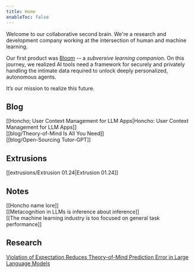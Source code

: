 ```yaml
---
title: Home
enableToc: false
---
```


Welcome to our collaborative second brain. We're a research and development company working at the intersection of human and machine learning.

Our first product was [Bloom](https://bloombot.ai) -- a *subversive learning companion*. On this journey, we realized AI tools need a framework for securely and privately handling the intimate data required to unlock deeply personalized, autonomous agents.  

It’s our mission to realize this future.

## Blog

[[Honcho; User Context Management for LLM Apps|Honcho: User Context Management for LLM Apps]]  
[[blog/Theory-of-Mind Is All You Need]]  
[[blog/Open-Sourcing Tutor-GPT]]

## Extrusions

[[extrusions/Extrusion 01.24|Extrusion 01.24]]  
## Notes

[[Honcho name lore]]  
[[Metacognition in LLMs is inference about inference]]  
[[The machine learning industry is too focused on general task performance]]  

## Research

[Violation of Expectation Reduces Theory-of-Mind Prediction Error in Large Language Models](https://arxiv.org/pdf/2310.06983.pdf)
